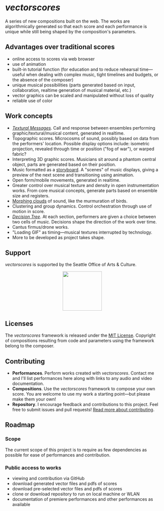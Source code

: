 # *vectorscores*

A series of new compositions built on the web.
The works are algorithmically generated so that each score and each performance is unique while still being shaped by the composition's parameters.

## Advantages over traditional scores
- online access to scores via web browser
- use of animation
- built-in tutorial function
(for education and to reduce rehearsal time—useful when dealing with complex music, tight timelines and budgets, or the absence of the composer)
- unique musical possibilities (parts generated based on input, collaboration, realtime generation of musical material, etc.)
- vector graphics can be scaled and manipulated without loss of quality
- reliable use of color


<!--
## Performances
- list performances here or link to appropriate page
- accept performance submissions. dates, audio, video documentation
-->


## Work concepts
- <a href="http://vectorscores.org/scores/Textural-Messages/" class="work-title">*Textural Messages*</a>. Call and response between ensembles performing graphic/textural/musical content, generated in realtime.
- Topographic scores. Microcosms of sound, possibly based on data from the performers' location. Possible display options include: isometric projection, revealed through time or position ("fog of war"), or warped fabric?
- Interpreting 3D graphic scores. Musicians sit around a phantom central object, parts are generated based on their position.
- Music formatted as a [storyboard]. A "scenes" of music displays, giving a preview of the next scene and transitioning using animation.
- Open form/mobile movements, generated in realtime.
- Greater control over musical texture and density in open instrumentation works. From core musical concepts, generate parts based on ensemble size and registers.
- [Morphing clouds] of sound, like the murmuration of birds.
- Clustering and group dynamics. Control orchestration through use of motion in score.
- <a href="http://vectorscores.org/scores/decision-tree/" class="work-title">*Decision Tree*</a>. At each section, performers are given a choice between two cells of music. Decisions shape the direction of the work over time.
- Cantus firmus/drone works.
- "Loading GIF" as timing—musical textures interrupted by technology.
- More to be developed as project takes shape.


## Support
<span class="vectorscores">*vectorscores*</span> is supported by the Seattle Office of Arts & Culture.

<p align="center"><img src="https://cdn.rawgit.com/johnteske/vectorscores/a2fa6bd7cabaeddcadd3386e1361f43d97237e16/_includes/icons-logos/SOAC-logo-grey.svg" width="128px" /></p>


## Licenses
The <span class="vectorscores">*vectorscores*</span> framework is released under the [MIT License](http://opensource.org/licenses/MIT). Copyright of compositions resulting from code and parameters using the framework belong to the composer.


## Contributing
- **Performances**. Perform works created with <span class="vectorscores">*vectorscores*</span>. Contact me and I'll list performances here along with links to any audio and video documentation.
- **Compositions**. Use the <span class="vectorscores">*vectorscores*</span> framework to compose your own score. You are welcome to use my work a starting point—but please make them your own!
- **Repository**. I encourage feedback and contributions to this project. Feel free to submit issues and pull requests! [Read more about contributing](https://github.com/johnteske/vectorscores/blob/gh-pages/CONTRIBUTING.md).


## Roadmap

### Scope
The current scope of this project is to require as few dependencies as possible for ease of performances and contribution.

### Public access to works
- viewing and contribution via GitHub
- download generated vector files and pdfs of scores
- download pre-selected vector files and pdfs of scores
- clone or download repository to run on local machine or WLAN
- documentation of premiere performances and other performances as available

<!--
shareable links. option to include parameters (with query string?)
-->

[storyboard]: http://vectorscores.org/scores/storyboard/
[Morphing clouds]: http://vectorscores.org/scores/glob/

